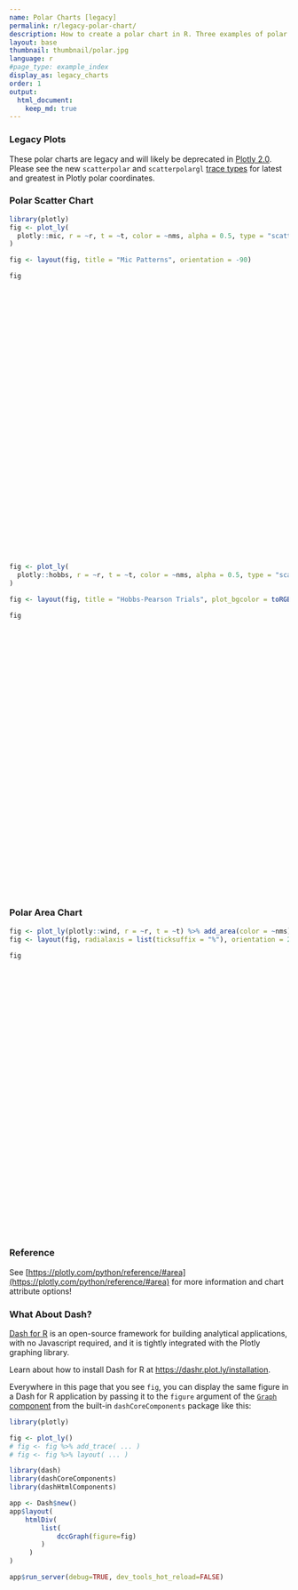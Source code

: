 ```yaml
---
name: Polar Charts [legacy]
permalink: r/legacy-polar-chart/
description: How to create a polar chart in R. Three examples of polar line, polar scatter, and polar area chart.
layout: base
thumbnail: thumbnail/polar.jpg
language: r
#page_type: example_index
display_as: legacy_charts
order: 1
output:
  html_document:
    keep_md: true
---
```




### Legacy Plots

These polar charts are legacy and will likely be deprecated in [Plotly 2.0](https://github.com/plotly/plotly.js/issues/420). Please see the new `scatterpolar` and `scatterpolargl` [trace types](https://plotly.com/r/polar-chart/) for latest and greatest in Plotly polar coordinates.

### Polar Scatter Chart


```r
library(plotly)
fig <- plot_ly(
  plotly::mic, r = ~r, t = ~t, color = ~nms, alpha = 0.5, type = "scatter"
)

fig <- layout(fig, title = "Mic Patterns", orientation = -90)

fig
```

<div id="htmlwidget-ad28f85602df5314e2ac" style="width:672px;height:480px;" class="plotly html-widget"></div>
<script type="application/json" data-for="htmlwidget-ad28f85602df5314e2ac">{"x":{"visdat":{"8a2e6eb15a84":["function () ","plotlyVisDat"]},"cur_data":"8a2e6eb15a84","attrs":{"8a2e6eb15a84":{"r":{},"t":{},"color":{},"alpha":0.5,"alpha_stroke":1,"sizes":[10,100],"spans":[1,20],"type":"scatter"}},"layout":{"margin":{"b":40,"l":60,"t":25,"r":10},"title":"Mic Patterns","orientation":-90,"xaxis":{"domain":[0,1],"automargin":true},"yaxis":{"domain":[0,1],"automargin":true},"hovermode":"closest","showlegend":true},"source":"A","config":{"showSendToCloud":false},"data":[{"r":[1,0.997,0.989,0.976,0.957,0.933,0.905,0.872,0.835,0.794,0.75,0.703,0.655,0.604,0.552,0.5,0.448,0.396,0.345,0.297,0.25,0.206,0.165,0.128,0.095,0.067,0.043,0.024,0.011,0.003,0,0.003,0.011,0.024,0.043,0.067,0.095,0.128,0.165,0.206,0.25,0.297,0.345,0.396,0.448,0.5,0.552,0.604,0.655,0.703,0.75,0.794,0.835,0.872,0.905,0.933,0.957,0.976,0.989,0.997,1],"t":[0,6,12,18,24,30,36,42,48,54,60,66,72,78,84,90,96,102,108,114,120,126,132,138,144,150,156,162,168,174,180,186,192,198,204,210,216,222,228,234,240,246,252,258,264,270,276,282,288,294,300,306,312,318,324,330,336,342,348,354,360],"type":"scatter","mode":"markers","name":"Cardioid","marker":{"color":"rgba(102,194,165,0.5)","line":{"color":"rgba(102,194,165,1)"}},"textfont":{"color":"rgba(102,194,165,0.5)"},"error_y":{"color":"rgba(102,194,165,0.5)"},"error_x":{"color":"rgba(102,194,165,0.5)"},"line":{"color":"rgba(102,194,165,0.5)"},"xaxis":"x","yaxis":"y","frame":null},{"r":[1,0.995,0.978,0.951,0.914,0.866,0.809,0.743,0.669,0.588,0.5,0.407,0.309,0.208,0.105,0,0.105,0.208,0.309,0.407,0.5,0.588,0.669,0.743,0.809,0.866,0.914,0.951,0.978,0.995,1,0.995,0.978,0.951,0.914,0.866,0.809,0.743,0.669,0.588,0.5,0.407,0.309,0.208,0.105,0,0.105,0.208,0.309,0.407,0.5,0.588,0.669,0.743,0.809,0.866,0.914,0.951,0.978,0.995,1],"t":[0,6,12,18,24,30,36,42,48,54,60,66,72,78,84,90,96,102,108,114,120,126,132,138,144,150,156,162,168,174,180,186,192,198,204,210,216,222,228,234,240,246,252,258,264,270,276,282,288,294,300,306,312,318,324,330,336,342,348,354,360],"type":"scatter","mode":"markers","name":"Figure8","marker":{"color":"rgba(252,141,98,0.5)","line":{"color":"rgba(252,141,98,1)"}},"textfont":{"color":"rgba(252,141,98,0.5)"},"error_y":{"color":"rgba(252,141,98,0.5)"},"error_x":{"color":"rgba(252,141,98,0.5)"},"line":{"color":"rgba(252,141,98,0.5)"},"xaxis":"x","yaxis":"y","frame":null},{"r":[1,0.996,0.984,0.963,0.935,0.9,0.857,0.807,0.752,0.691,0.625,0.555,0.482,0.406,0.328,0.25,0.172,0.094,0.018,0.055,0.125,0.191,0.252,0.307,0.357,0.4,0.435,0.463,0.484,0.496,0.5,0.496,0.484,0.463,0.435,0.4,0.357,0.307,0.252,0.191,0.125,0.055,0.018,0.094,0.172,0.25,0.328,0.406,0.482,0.555,0.625,0.691,0.752,0.807,0.857,0.9,0.935,0.963,0.984,0.996,1],"t":[0,6,12,18,24,30,36,42,48,54,60,66,72,78,84,90,96,102,108,114,120,126,132,138,144,150,156,162,168,174,180,186,192,198,204,210,216,222,228,234,240,246,252,258,264,270,276,282,288,294,300,306,312,318,324,330,336,342,348,354,360],"type":"scatter","mode":"markers","name":"Hypercardioid","marker":{"color":"rgba(141,160,203,0.5)","line":{"color":"rgba(141,160,203,1)"}},"textfont":{"color":"rgba(141,160,203,0.5)"},"error_y":{"color":"rgba(141,160,203,0.5)"},"error_x":{"color":"rgba(141,160,203,0.5)"},"line":{"color":"rgba(141,160,203,0.5)"},"xaxis":"x","yaxis":"y","frame":null},{"r":[1,0.998,0.993,0.985,0.974,0.96,0.943,0.923,0.901,0.876,0.85,0.822,0.793,0.762,0.731,0.7,0.669,0.638,0.607,0.578,0.55,0.524,0.499,0.477,0.457,0.44,0.426,0.415,0.407,0.402,0.4,0.402,0.407,0.415,0.426,0.44,0.457,0.477,0.499,0.524,0.55,0.578,0.607,0.638,0.669,0.7,0.731,0.762,0.793,0.822,0.85,0.876,0.901,0.923,0.943,0.96,0.974,0.985,0.993,0.998,1],"t":[0,6,12,18,24,30,36,42,48,54,60,66,72,78,84,90,96,102,108,114,120,126,132,138,144,150,156,162,168,174,180,186,192,198,204,210,216,222,228,234,240,246,252,258,264,270,276,282,288,294,300,306,312,318,324,330,336,342,348,354,360],"type":"scatter","mode":"markers","name":"Subcardioid","marker":{"color":"rgba(231,138,195,0.5)","line":{"color":"rgba(231,138,195,1)"}},"textfont":{"color":"rgba(231,138,195,0.5)"},"error_y":{"color":"rgba(231,138,195,0.5)"},"error_x":{"color":"rgba(231,138,195,0.5)"},"line":{"color":"rgba(231,138,195,0.5)"},"xaxis":"x","yaxis":"y","frame":null},{"r":[1,0.997,0.986,0.969,0.946,0.916,0.88,0.838,0.792,0.74,0.685,0.626,0.565,0.501,0.436,0.37,0.304,0.239,0.175,0.114,0.055,0,0.052,0.098,0.14,0.176,0.206,0.229,0.246,0.257,0.26,0.257,0.246,0.229,0.206,0.176,0.14,0.098,0.052,0,0.055,0.114,0.175,0.239,0.304,0.37,0.436,0.501,0.565,0.626,0.685,0.74,0.792,0.838,0.88,0.916,0.946,0.969,0.986,0.997,1],"t":[0,6,12,18,24,30,36,42,48,54,60,66,72,78,84,90,96,102,108,114,120,126,132,138,144,150,156,162,168,174,180,186,192,198,204,210,216,222,228,234,240,246,252,258,264,270,276,282,288,294,300,306,312,318,324,330,336,342,348,354,360],"type":"scatter","mode":"markers","name":"Supercardioid","marker":{"color":"rgba(166,216,84,0.5)","line":{"color":"rgba(166,216,84,1)"}},"textfont":{"color":"rgba(166,216,84,0.5)"},"error_y":{"color":"rgba(166,216,84,0.5)"},"error_x":{"color":"rgba(166,216,84,0.5)"},"line":{"color":"rgba(166,216,84,0.5)"},"xaxis":"x","yaxis":"y","frame":null}],"highlight":{"on":"plotly_click","persistent":false,"dynamic":false,"selectize":false,"opacityDim":0.2,"selected":{"opacity":1},"debounce":0},"shinyEvents":["plotly_hover","plotly_click","plotly_selected","plotly_relayout","plotly_brushed","plotly_brushing","plotly_clickannotation","plotly_doubleclick","plotly_deselect","plotly_afterplot","plotly_sunburstclick"],"base_url":"https://plot.ly"},"evals":[],"jsHooks":[]}</script>


```r
fig <- plot_ly(
  plotly::hobbs, r = ~r, t = ~t, color = ~nms, alpha = 0.5, type = "scatter"
)

fig <- layout(fig, title = "Hobbs-Pearson Trials", plot_bgcolor = toRGB("grey90"))

fig
```

<div id="htmlwidget-967e251206019b870596" style="width:672px;height:480px;" class="plotly html-widget"></div>
<script type="application/json" data-for="htmlwidget-967e251206019b870596">{"x":{"visdat":{"8a2e26f1e424":["function () ","plotlyVisDat"]},"cur_data":"8a2e26f1e424","attrs":{"8a2e26f1e424":{"r":{},"t":{},"color":{},"alpha":0.5,"alpha_stroke":1,"sizes":[10,100],"spans":[1,20],"type":"scatter"}},"layout":{"margin":{"b":40,"l":60,"t":25,"r":10},"title":"Hobbs-Pearson Trials","plot_bgcolor":"rgba(229,229,229,1)","xaxis":{"domain":[0,1],"automargin":true},"yaxis":{"domain":[0,1],"automargin":true},"hovermode":"closest","showlegend":true},"source":"A","config":{"showSendToCloud":false},"data":[{"r":[6.80498578527,3.38959601061,5.38147211075,8.05954021942,5.31822922787,2.98509993563,1.96658700238,6.76926540821,4.07340189872,6.50437182527,7.556369819,4.04745609407,7.38666249607,5.41362473698,7.47071653116,7.98211021694,4.73781408009,4.20645304293,5.47860480459,4.8245202807,5.5996006099,6.86679521708,3.08567136626,7.77181094323,3.6877944351,5.36035668519,5.1404467393,6.04544568093,6.83392094019,3.62076946254,3.9894305834,5.3118244995,4.60821348028,6.64058471615,3.05518885448,7.49256416375,5.48507817779,3.89779499662,5.97624511403,5.44706156091,5.37703411681,4.69080578773,4.71164049118,3.62991932939,5.95766807637,5.35712128439,3.84923528282,6.25050713632,7.12224335715,3.39940423384,3.51055667227,4.10099760366,4.0963821002,6.23358307481,3.93948852677,3.9254450774,6.11813250146,3.94045034629,7.58301557326,3.51320214534],"t":[-30.3529443619,-25.6114598545,-12.4252274527,13.9613805187,-4.95093284067,-25.6922741909,12.4687641616,-4.91376410703,-10.9673802876,30.8141940549,2.47495943114,17.9755437524,0.771130593362,6.13748848563,-14.451963574,28.1845341129,12.538680066,-8.98323033713,5.23128516476,-64.4890025358,11.3574866818,3.45407479151,13.9243466131,-25.3640020468,-16.818006386,-10.2600510306,-13.2121341256,2.5793388653,8.71757496585,-10.6754987192,-2.92636601252,25.1958807548,40.5903293216,-9.12143363019,-24.2973623813,-3.17694450569,10.8504984192,-31.3320597474,4.84956746221,15.0482769541,3.29510469926,-6.19709187313,-8.77857413578,29.5491741194,-5.13744879288,23.0268604879,-6.63481657837,2.75501499186,21.7332501137,-24.8169949601,-7.83054706253,28.3257962102,12.3009774678,-21.56315724,-19.3355162838,26.1464431708,-1.70607120268,16.071723695,2.05326630285,-5.09791161233],"type":"scatter","mode":"markers","name":"Trial 1","marker":{"color":"rgba(102,194,165,0.5)","line":{"color":"rgba(102,194,165,1)"}},"textfont":{"color":"rgba(102,194,165,0.5)"},"error_y":{"color":"rgba(102,194,165,0.5)"},"error_x":{"color":"rgba(102,194,165,0.5)"},"line":{"color":"rgba(102,194,165,0.5)"},"xaxis":"x","yaxis":"y","frame":null},{"r":[3.48804392301,2.91847857636,4.20182735997,8.22732460685,4.77669042724,3.04191230311,4.78994771908,5.66388078036,3.85826239317,8.26021288114,6.86862448643,5.74019759967,6.59497928246,5.69270377821,5.33791657446,9.28360418518,5.76459089314,4.02886455205,5.66234474837,0.422837231101,6.20126646393,6.43926538132,5.09675851306,4.63208190873,3.42184613631,4.36940470335,4.02833441941,5.80576719754,6.84818992143,3.80929551278,4.38526818383,6.98332684555,7.39627318603,5.21512500314,3.08614877924,6.33539449149,6.09041471406,2.4480560069,5.94278402031,6.37312988559,5.45420534118,4.39333761656,4.20594467998,6.15554228796,5.11908717116,6.86986083083,4.10459986058,5.95434812558,8.09233287715,2.96176970545,3.97401218758,6.37338412891,5.41540914318,3.87689091998,3.26144694742,6.1458085297,5.50245198719,5.57155329531,6.85304926109,4.14035507494],"t":[14.8066257809,79.0063403726,49.0220655413,49.699083136,54.1374910829,86.4193210205,96.9523919357,41.4634882636,67.1376916934,68.0610394397,42.6819303227,76.3986566081,42.1947934722,59.5778889746,27.5108667993,60.7534448323,68.3708327991,65.7480281495,58.5330083721,-176.744106458,61.17401858,47.451508589,84.4266531858,12.4793465505,72.4808027618,50.5788317578,51.5602282402,52.4378561813,51.5868279921,73.8729447773,70.2170569279,70.7142991543,82.2343944264,38.935390447,84.7093666702,38.1658284365,61.7040536538,70.1969562924,54.4542925901,64.3348949686,58.2738931466,60.4998223904,59.155232539,83.8656184676,47.8734098973,69.2826015659,71.1899104287,51.048396463,59.4275824152,78.5987369617,75.7558645152,79.9704837232,73.8937802463,31.7334111317,68.084751177,80.4110799786,48.9242507089,76.6502557554,42.1828643629,76.0333358945],"type":"scatter","mode":"markers","name":"Trial 2","marker":{"color":"rgba(252,141,98,0.5)","line":{"color":"rgba(252,141,98,1)"}},"textfont":{"color":"rgba(252,141,98,0.5)"},"error_y":{"color":"rgba(252,141,98,0.5)"},"error_x":{"color":"rgba(252,141,98,0.5)"},"line":{"color":"rgba(252,141,98,0.5)"},"xaxis":"x","yaxis":"y","frame":null},{"r":[1.85587083503,5.28696206204,3.88601339194,6.282863313,4.45341484774,5.68800805076,7.33086428261,3.82566059479,4.98960417696,7.89743146977,4.65669311302,6.66715369631,4.43100628714,5.34611325338,2.47994569588,8.11347734853,6.08131168231,4.96821689621,5.24445392063,5.42220788417,5.79277461602,4.78758059223,6.78431863718,1.10893690948,5.13891110524,4.04292965729,4.02289202968,4.82842879131,5.41737837431,5.37863521067,5.42109717546,7.12056197886,8.3493085399,3.41048558832,5.62837847088,3.91493697614,5.76394026236,4.7643741068,5.0762362679,6.1655581832,5.10557651628,4.76103637693,4.59624954094,7.50418841135,4.10703141792,6.92042229938,5.34912894956,4.79806571939,7.0232515323,5.28368096546,5.56907115243,7.38379490845,6.26923321044,2.65652964501,4.8439843388,7.24799236156,4.37295939441,6.57098108136,4.60247924389,5.67005205083],"t":[151.294255181,147.188025028,125.282157112,87.0672979717,119.627898357,147.740824147,139.564598145,101.391497102,134.56018428,104.024444705,89.3931429448,123.1940314,91.4743405152,113.332373614,96.1499255673,93.2807345226,118.215565226,132.322937378,112.941186391,-179.746233138,110.303513559,97.7508361661,131.608089257,115.496919231,140.58118216,123.396662119,128.342009045,107.608810398,97.9046897875,137.128447975,130.431244912,112.227084481,118.630202246,106.05822559,146.908109706,90.2773495582,111.505282363,151.089742536,107.721394157,111.300854997,114.680277936,126.569379493,128.218952233,125.354857195,112.418068253,111.797355679,133.418052258,105.184116842,97.2310361206,146.668036804,136.239315201,121.791844193,123.911327971,129.86224497,141.34395085,123.270967749,108.458821723,124.412377056,89.0271107387,134.876701145],"type":"scatter","mode":"markers","name":"Trial 3","marker":{"color":"rgba(141,160,203,0.5)","line":{"color":"rgba(141,160,203,1)"}},"textfont":{"color":"rgba(141,160,203,0.5)"},"error_y":{"color":"rgba(141,160,203,0.5)"},"error_x":{"color":"rgba(141,160,203,0.5)"},"line":{"color":"rgba(141,160,203,0.5)"},"xaxis":"x","yaxis":"y","frame":null},{"r":[5.37247092432,7.09635557204,4.8838239032,2.92013544124,4.72396304568,7.42369395093,8.0909460754,3.30684459137,6.05082848252,5.53023207444,2.47230695264,6.27567053686,2.61589617379,4.65353994458,3.33544001388,4.79588360487,5.47271134648,5.88193049095,4.57158707205,9.0398611698,4.6429075999,3.1727677358,7.04424813882,4.46633651411,6.5573302898,4.82084943725,5.13191551521,3.97001223705,3.40632381283,6.476722964,6.01921850933,5.66450153495,7.15875852255,3.60071266167,7.32412716876,2.55294615625,4.72713386039,6.97175520718,4.07657836107,4.94622340701,4.64215544904,5.36057486441,5.39171906736,7.0725243051,4.10111157028,5.48573262102,6.19253528611,3.76871139184,4.29031138976,7.06019536969,6.53969184418,6.67974440649,6.0608253587,4.78657404093,6.41668652967,6.70328133339,3.88884781048,6.30859108119,2.4370447709,6.5081863479],"t":[-140.203327641,-168.084245433,-166.285141329,138.248866753,-174.424386436,-169.960482759,176.991822687,-169.901416249,-172.641581594,142.951668814,172.415746367,168.519359196,177.822053694,172.855190349,-146.014521701,128.177293024,169.167072781,-173.588573789,173.726992705,-151.206104772,166.260477163,172.507566082,173.949183904,-131.806840938,-170.635273831,-168.577085483,-166.765503421,176.070487348,162.297501498,-174.055746313,-178.060929857,156.47126885,155.239142145,-163.000526394,-170.116713265,-170.639272487,167.383143694,-163.098817056,172.880737006,163.386007682,176.182541977,-174.579680174,-172.335844882,165.338025694,-172.525664261,157.542877739,-175.881511093,175.427643994,142.069674723,-168.340734019,-175.805831123,163.063745419,171.720974997,-151.403904569,-168.27136909,165.045327878,-177.315336665,170.042412897,173.59919661,-177.250656746],"type":"scatter","mode":"markers","name":"Trial 4","marker":{"color":"rgba(231,138,195,0.5)","line":{"color":"rgba(231,138,195,1)"}},"textfont":{"color":"rgba(231,138,195,0.5)"},"error_y":{"color":"rgba(231,138,195,0.5)"},"error_x":{"color":"rgba(231,138,195,0.5)"},"line":{"color":"rgba(231,138,195,0.5)"},"xaxis":"x","yaxis":"y","frame":null},{"r":[7.93755787138,7.30274649152,5.92930222144,2.40717871317,5.27092188706,7.40059612754,6.81082033836,4.96775903442,6.19022937045,2.15851865795,4.00412589387,4.77661732163,4.23225045181,4.30765487269,6.20027517286,0.727513848534,4.37800680381,6.00496493944,4.34193170292,10.2379829353,3.8021588887,3.96928117014,5.75898014247,7.67417906914,6.69995353301,5.73431038813,6.0442759153,4.31294306609,3.37754528241,6.36766672727,5.73724418155,3.39635147199,4.21646748139,5.46488501672,7.31113557753,4.74540076936,3.91646853189,7.60297299033,4.12520482944,3.67679494965,4.55123578852,5.60696053152,5.79484425749,5.03052815569,5.10958624099,3.40544020796,6.02630612539,4.22110926364,1.90978293658,7.25466939392,6.26887587203,4.56258056659,4.91805796544,6.83656096253,6.78648654914,4.75101433449,4.71992634764,4.92780521518,4.05919058739,6.12833898429],"t":[-101.833785776,-127.478391579,-112.244284997,-82.3259108712,-114.688855621,-130.537863362,-145.010264976,-98.7488450072,-124.441748821,-152.45411927,-89.2942365523,-139.832451718,-91.5435951844,-119.442163004,-92.4558385274,-129.659924316,-131.051235099,-123.852917454,-118.086739004,-121.979217138,-121.915029968,-99.3618475777,-141.467701997,-93.5662631891,-126.336901405,-112.834944178,-114.386479929,-109.796072327,-102.743264712,-128.246728907,-127.792092643,-142.473629745,-161.587294187,-99.9406107796,-130.163117326,-90.2288120096,-122.650491214,-123.267750572,-111.997308801,-127.528316806,-117.931295338,-120.391634245,-119.386871479,-149.674695492,-107.850517506,-138.989931341,-127.595470214,-107.32083544,-117.573807423,-127.481660968,-129.912033166,-148.495211671,-135.33164137,-104.421659276,-123.875440211,-146.816826618,-107.058485424,-138.902564873,-88.8968825195,-130.754467356],"type":"scatter","mode":"markers","name":"Trial 5","marker":{"color":"rgba(166,216,84,0.5)","line":{"color":"rgba(166,216,84,1)"}},"textfont":{"color":"rgba(166,216,84,0.5)"},"error_y":{"color":"rgba(166,216,84,0.5)"},"error_x":{"color":"rgba(166,216,84,0.5)"},"line":{"color":"rgba(166,216,84,0.5)"},"xaxis":"x","yaxis":"y","frame":null}],"highlight":{"on":"plotly_click","persistent":false,"dynamic":false,"selectize":false,"opacityDim":0.2,"selected":{"opacity":1},"debounce":0},"shinyEvents":["plotly_hover","plotly_click","plotly_selected","plotly_relayout","plotly_brushed","plotly_brushing","plotly_clickannotation","plotly_doubleclick","plotly_deselect","plotly_afterplot","plotly_sunburstclick"],"base_url":"https://plot.ly"},"evals":[],"jsHooks":[]}</script>

### Polar Area Chart


```r
fig <- plot_ly(plotly::wind, r = ~r, t = ~t) %>% add_area(color = ~nms)
fig <- layout(fig, radialaxis = list(ticksuffix = "%"), orientation = 270)

fig
```

<div id="htmlwidget-dc59c91a2080a29d23b8" style="width:672px;height:480px;" class="plotly html-widget"></div>
<script type="application/json" data-for="htmlwidget-dc59c91a2080a29d23b8">{"x":{"visdat":{"8a2ea829a02":["function () ","plotlyVisDat"]},"cur_data":"8a2ea829a02","attrs":{"8a2ea829a02":{"r":{},"t":{},"alpha_stroke":1,"sizes":[10,100],"spans":[1,20],"type":"area","color":{},"inherit":true}},"layout":{"margin":{"b":40,"l":60,"t":25,"r":10},"radialaxis":{"ticksuffix":"%"},"orientation":270,"hovermode":"closest","showlegend":true},"source":"A","config":{"showSendToCloud":false},"data":[{"r":[77.5,72.5,70,45,22.5,42.5,40,62.5],"t":["North","N-E","East","S-E","South","S-W","West","N-W"],"type":"area","name":"11-14 m/s","marker":{"color":"rgba(253,231,37,1)","line":{"color":"rgba(253,231,37,1)"}},"frame":null},{"r":[57.5,50,45,35,20,22.5,37.5,55],"t":["North","N-E","East","S-E","South","S-W","West","N-W"],"type":"area","name":"8-11 m/s","marker":{"color":"rgba(53,183,121,1)","line":{"color":"rgba(53,183,121,1)"}},"frame":null},{"r":[40,30,30,35,7.5,7.5,32.5,40],"t":["North","N-E","East","S-E","South","S-W","West","N-W"],"type":"area","name":"5-8 m/s","marker":{"color":"rgba(49,104,142,1)","line":{"color":"rgba(49,104,142,1)"}},"frame":null},{"r":[20,7.5,15,22.5,2.5,2.5,12.5,22.5],"t":["North","N-E","East","S-E","South","S-W","West","N-W"],"type":"area","name":"less than m/s","marker":{"color":"rgba(68,1,84,1)","line":{"color":"rgba(68,1,84,1)"}},"frame":null}],"highlight":{"on":"plotly_click","persistent":false,"dynamic":false,"selectize":false,"opacityDim":0.2,"selected":{"opacity":1},"debounce":0},"shinyEvents":["plotly_hover","plotly_click","plotly_selected","plotly_relayout","plotly_brushed","plotly_brushing","plotly_clickannotation","plotly_doubleclick","plotly_deselect","plotly_afterplot","plotly_sunburstclick"],"base_url":"https://plot.ly"},"evals":[],"jsHooks":[]}</script>

### Reference
See [https://plotly.com/python/reference/#area](https://plotly.com/python/reference/#area) for more information and chart attribute options!

### What About Dash?

[Dash for R](https://dashr.plot.ly/) is an open-source framework for building analytical applications, with no Javascript required, and it is tightly integrated with the Plotly graphing library. 

Learn about how to install Dash for R at https://dashr.plot.ly/installation.

Everywhere in this page that you see `fig`, you can display the same figure in a Dash for R application by passing it to the `figure` argument of the [`Graph` component](https://dashr.plot.ly/dash-core-components/graph) from the built-in `dashCoreComponents` package like this:


```r
library(plotly)

fig <- plot_ly() 
# fig <- fig %>% add_trace( ... )
# fig <- fig %>% layout( ... ) 

library(dash)
library(dashCoreComponents)
library(dashHtmlComponents)

app <- Dash$new()
app$layout(
    htmlDiv(
        list(
            dccGraph(figure=fig) 
        )
     )
)

app$run_server(debug=TRUE, dev_tools_hot_reload=FALSE)
```
